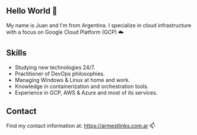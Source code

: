 ## Hello World 👋

My name is Juan and I'm from Argentina. I specialize in cloud infrastructure with a focus on Google Cloud Platform (GCP) ☁️

## Skills
- Studying new technologies 24/7.
- Practitioner of DevOps philosophies.
- Managing Windows & Linux at home and work.
- Knowledge in containerization and orchestration tools.
- Experience in GCP, AWS & Azure  and most of its services.

## Contact 
Find my contact information at: https://armestlinks.com.ar 📫

<!--
**ArmestLinks/ArmestLinks** is a ✨ _special_ ✨ repository because its `README.md` (this file) appears on your GitHub profile.

Here are some ideas to get you started:

- 🔭 I’m currently working on ...
- 🌱 I’m currently learning ...
- 👯 I’m looking to collaborate on ...
- 🤔 I’m looking for help with ...
- 💬 Ask me about ...
- 📫 How to reach me: ...
- 😄 Pronouns: ...
- ⚡ Fun fact: ...
-->
